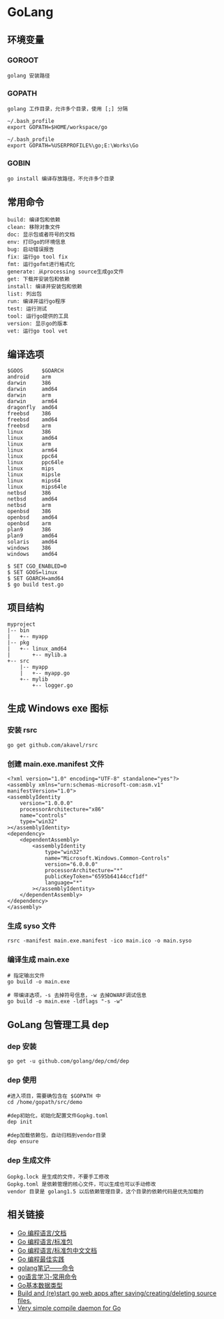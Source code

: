 # GoLang

## 环境变量

### GOROOT
	golang 安装路径

### GOPATH
	golang 工作目录，允许多个目录，使用 [;] 分隔
	
	~/.bash_profile
	export GOPATH=$HOME/workspace/go
	
	~/.bash_profile
	export GOPATH=%USERPROFILE%\go;E:\Works\Go

### GOBIN
	go install 编译存放路径，不允许多个目录

## 常用命令

	build: 编译包和依赖
	clean: 移除对象文件
	doc: 显示包或者符号的文档
	env: 打印go的环境信息
	bug: 启动错误报告
	fix: 运行go tool fix
	fmt: 运行gofmt进行格式化
	generate: 从processing source生成go文件
	get: 下载并安装包和依赖
	install: 编译并安装包和依赖
	list: 列出包
	run: 编译并运行go程序
	test: 运行测试
	tool: 运行go提供的工具
	version: 显示go的版本
	vet: 运行go tool vet

## 编译选项

	$GOOS      $GOARCH
	android    arm
	darwin     386
	darwin     amd64
	darwin     arm
	darwin     arm64
	dragonfly  amd64
	freebsd    386
	freebsd    amd64
	freebsd    arm
	linux      386
	linux      amd64
	linux      arm
	linux      arm64
	linux      ppc64
	linux      ppc64le
	linux      mips
	linux      mipsle
	linux      mips64
	linux      mips64le
	netbsd     386
	netbsd     amd64
	netbsd     arm
	openbsd    386
	openbsd    amd64
	openbsd    arm
	plan9      386
	plan9      amd64
	solaris    amd64
	windows    386
	windows    amd64
	
	$ SET CGO_ENABLED=0
	$ SET GOOS=linux
	$ SET GOARCH=amd64
	$ go build test.go


## 项目结构

	myproject
	|-- bin
	|   +-- myapp
	|-- pkg
	|   +-- linux_amd64
	|       +-- mylib.a
	+-- src
		|-- myapp
		|   +-- myapp.go
		+-- mylib
			+-- logger.go

## 生成 Windows exe 图标

### 安装 rsrc
	go get github.com/akavel/rsrc

### 创建 main.exe.manifest 文件

	<?xml version="1.0" encoding="UTF-8" standalone="yes"?>
	<assembly xmlns="urn:schemas-microsoft-com:asm.v1" manifestVersion="1.0">
	<assemblyIdentity
		version="1.0.0.0"
		processorArchitecture="x86"
		name="controls"
		type="win32"
	></assemblyIdentity>
	<dependency>
		<dependentAssembly>
			<assemblyIdentity
				type="win32"
				name="Microsoft.Windows.Common-Controls"
				version="6.0.0.0"
				processorArchitecture="*"
				publicKeyToken="6595b64144ccf1df"
				language="*"
			></assemblyIdentity>
		</dependentAssembly>
	</dependency>
	</assembly>

### 生成 syso 文件
	rsrc -manifest main.exe.manifest -ico main.ico -o main.syso

### 编译生成 main.exe

	# 指定输出文件
	go build -o main.exe
	
	# 带编译选项，-s 去掉符号信息，-w 去掉DWARF调试信息
	go build -o main.exe -ldflags "-s -w"
	
## GoLang 包管理工具 dep

### dep 安装
	go get -u github.com/golang/dep/cmd/dep
	
### dep 使用

	#进入项目，需要确包含在 $GOPATH 中
	cd /home/gopath/src/demo
	
	#dep初始化，初始化配置文件Gopkg.toml
	dep init
	
	#dep加载依赖包，自动归档到vendor目录
	dep ensure
	
### dep 生成文件
	Gopkg.lock 是生成的文件，不要手工修改
	Gopkg.toml 是依赖管理的核心文件，可以生成也可以手动修改
	vendor 目录是 golang1.5 以后依赖管理目录，这个目录的依赖代码是优先加载的
	
## 相关链接

- [Go 编程语言/文档](https://go-zh.org/doc/)
- [Go 编程语言/标准包](https://go-zh.org/pkg/)
- [Go 编程语言/标准包中文文档](https://studygolang.com/pkgdoc)
- [Go 编程最佳实践](https://peter.bourgon.org/go-best-practices-2016/)
- [golang笔记——命令](https://www.cnblogs.com/tianyajuanke/p/5196436.html)
- [go语言学习-常用命令](https://www.cnblogs.com/itogo/p/8645441.html)
- [Go基本数据类型](https://www.cnblogs.com/hanbowen/p/10391388.html)
- [Build and (re)start go web apps after saving/creating/deleting source files.](https://github.com/gravityblast/fresh)
- [Very simple compile daemon for Go](https://github.com/githubnemo/CompileDaemon)


